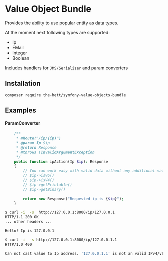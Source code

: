 # Value Object Bundle

Provides the ability to use popular entity as data types.

At the moment next following types are supported:
- Ip
- EMail
- Integer
- Boolean

Includes handlers for `JMS/Serializer` and param converters

## Installation

`composer require the-hett/symfony-value-objects-bundle`

## Examples

#### ParamConverter


```php
    /**
     * @Route("/ip/{ip}")
     * @param Ip $ip
     * @return Response
     * @throws \InvalidArgumentException
     */
    public function ipAction(Ip $ip): Response
    {
        // You can work easy with valid data without any additional validators
        // $ip->isV6()
        // $ip->isV4()
        // $ip->getPrintable()
        // $ip->getBinary()
        
        return new Response("Requested ip is {$ip}");
    }
```


```bash
$ curl -i  -s  http://127.0.0.1:8000/ip/127.0.0.1
HTTP/1.1 200 OK
... other headers ...

Hello! Ip is 127.0.0.1

```

```bash
$ curl -i  -s http://127.0.0.1:8000/ip/127.0.0.1.1
HTTP/1.0 400

Can not cast value to Ip address. '127.0.0.1.1' is not an valid IPv4/v6 address

```


